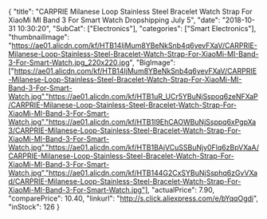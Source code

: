 {
	"title": "CARPRIE Milanese Loop Stainless Steel Bracelet Watch Strap For XiaoMi MI Band 3 For Smart Watch Dropshipping July 5",
	"date": "2018-10-31 10:30:20",
	"SubCat": ["Electronics"],
	"categories": ["Smart Electronics"],
	"thumbnailImage": "https://ae01.alicdn.com/kf/HTB14IjMum8YBeNkSnb4q6yevFXaV/CARPRIE-Milanese-Loop-Stainless-Steel-Bracelet-Watch-Strap-For-XiaoMi-MI-Band-3-For-Smart-Watch.jpg_220x220.jpg",
	"BigImage": ["https://ae01.alicdn.com/kf/HTB14IjMum8YBeNkSnb4q6yevFXaV/CARPRIE-Milanese-Loop-Stainless-Steel-Bracelet-Watch-Strap-For-XiaoMi-MI-Band-3-For-Smart-Watch.jpg","https://ae01.alicdn.com/kf/HTB1uR_UCr5YBuNjSspoq6zeNFXaP/CARPRIE-Milanese-Loop-Stainless-Steel-Bracelet-Watch-Strap-For-XiaoMi-MI-Band-3-For-Smart-Watch.jpg","https://ae01.alicdn.com/kf/HTB1I9EhCAOWBuNjSsppq6xPgpXa3/CARPRIE-Milanese-Loop-Stainless-Steel-Bracelet-Watch-Strap-For-XiaoMi-MI-Band-3-For-Smart-Watch.jpg","https://ae01.alicdn.com/kf/HTB1BAjVCuSSBuNjy0Flq6zBpVXaA/CARPRIE-Milanese-Loop-Stainless-Steel-Bracelet-Watch-Strap-For-XiaoMi-MI-Band-3-For-Smart-Watch.jpg","https://ae01.alicdn.com/kf/HTB144G2CxSYBuNjSsphq6zGvVXad/CARPRIE-Milanese-Loop-Stainless-Steel-Bracelet-Watch-Strap-For-XiaoMi-MI-Band-3-For-Smart-Watch.jpg"],
	"actualPrice": 7.90,
	"comparePrice": 10.40,
	"linkurl": "http://s.click.aliexpress.com/e/bYqqOgdi",
	"inStock": 126
}

